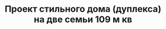 ---
title: Проект стильного дома (дуплекса) на две семьи 109 м кв
description: Готовый проект стильного дома (дуплекса) на две семьи с террасой, из кирпича, газобетона или пеноблоков. Площадь&#58; 109 м.кв.

layout: project
permalink: /proekty/:path

featured: 1
weight: 500

project-title: Стильный дом на две семьи
project-catalog-title: Стильный дуплекс
project-name: TD-109
tiny-description: Таунхаус с четырьмя спальнями

short-description: "Функциональный дуплекс с рациональным составом помещений. Важное преимущество конструкции дома - отсутствие внутренних несущих стен и колонн, это обеспечивает свободную планировку, а также позволит сэкономить деньги на стройке. Эффектные боковые фасады с угловыми окнами и деревянными элементами сделают этот таунхаус украшением любого коттеджного поселка."

price-project: "90 000 р"
price-build: "от 4 050 000 р"


area: "2x109"

related:
- TD-85/105
- TD-105/125
- TD-75

params:
- name: "Площадь секции"
  value: "109 м<sup>2</sup>"
- name: "Площадь 1-го этажа"
  value: "57 м<sup>2</sup>"
- name: "Площадь 2-го этажа"
  value: "52 м<sup>2</sup>"
- name: "Крыльцо, терраса"
  value: "20 м<sup>2</sup>"
- name: "Габаритные размеры"
  value: "7.16 x 14.9 м"
- name: "Спальни"
  value: "4"
- name: "Санузлы"
  value: "2"
- name: "Высота 1-го этажа"
  value: "2.8 м"
- name: "Высота 2-го этажа"
  value: "2.8 м"
- name: "Фундамент"
  value: "Монолитный ж/б"
- name: "Конструкция стен"
  value: "Газобетон 400 мм"
- name: "Перекрытия"
  value: "Монолитные ж/б"
- name: "Покрытие кровли"
  value: "Гибкая черепица"
- name: "Облицовка стен"
  value: "Клинкерная плитка, термососна"

options:
- name: "Зеркальный проект"
  value: "5 000 р"
- name: "Паспорт дома"
  value: "5 000 р"
- name: "Проект отопления"
  value: "30 000 р"
- name: "Водоснабжение, канализация"
  value: "30 000 р"
- name: "Проект электрики"
  value: "30 000 р"
- name: "Проект подвала"
  value: "30 000 р"
- name: "Замена материала стен"
  value: "20 000 р"
- name: "Изменение фундамента"
  value: "20 000 р"
- name: "Перепланировка (перегородки)"
  value: "5 000 р"
- name: "Дизайн интерьера"
  value: "120 000 р"
---